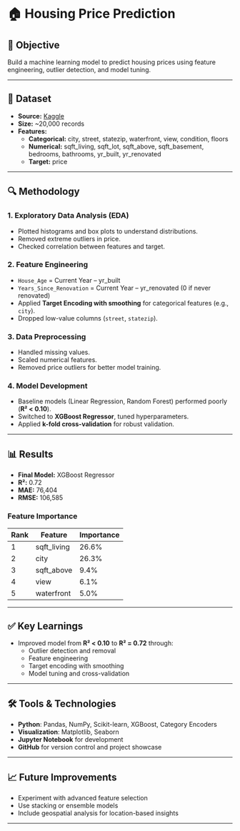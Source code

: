 # 🏠 Housing Price Prediction

## 📌 Objective
Build a machine learning model to predict housing prices using feature engineering, outlier detection, and model tuning.

---

## 📂 Dataset
- **Source:** [Kaggle](https://www.kaggle.com/)
- **Size:** ~20,000 records  
- **Features:**
  - **Categorical:** city, street, statezip, waterfront, view, condition, floors
  - **Numerical:** sqft_living, sqft_lot, sqft_above, sqft_basement, bedrooms, bathrooms, yr_built, yr_renovated
  - **Target:** price

---

## 🔍 Methodology

### 1. Exploratory Data Analysis (EDA)
- Plotted histograms and box plots to understand distributions.
- Removed extreme outliers in price.
- Checked correlation between features and target.

### 2. Feature Engineering
- `House_Age` = Current Year – yr_built  
- `Years_Since_Renovation` = Current Year – yr_renovated (0 if never renovated)  
- Applied **Target Encoding with smoothing** for categorical features (e.g., `city`).
- Dropped low-value columns (`street`, `statezip`).

### 3. Data Preprocessing
- Handled missing values.
- Scaled numerical features.
- Removed price outliers for better model training.

### 4. Model Development
- Baseline models (Linear Regression, Random Forest) performed poorly (**R² < 0.10**).
- Switched to **XGBoost Regressor**, tuned hyperparameters.
- Applied **k-fold cross-validation** for robust validation.

---

## 📊 Results
- **Final Model:** XGBoost Regressor
- **R²:** 0.72  
- **MAE:** 76,404  
- **RMSE:** 106,585  

### Feature Importance
| Rank | Feature        | Importance |
|------|---------------|------------|
| 1    | sqft_living    | 26.6%      |
| 2    | city          | 26.3%      |
| 3    | sqft_above    | 9.4%       |
| 4    | view          | 6.1%       |
| 5    | waterfront    | 5.0%       |

---

## ✅ Key Learnings
- Improved model from **R² < 0.10** to **R² = 0.72** through:
  - Outlier detection and removal
  - Feature engineering
  - Target encoding with smoothing
  - Model tuning and cross-validation

---

## 🛠 Tools & Technologies
- **Python**: Pandas, NumPy, Scikit-learn, XGBoost, Category Encoders
- **Visualization**: Matplotlib, Seaborn
- **Jupyter Notebook** for development
- **GitHub** for version control and project showcase

---

## 📈 Future Improvements
- Experiment with advanced feature selection
- Use stacking or ensemble models
- Include geospatial analysis for location-based insights

---
